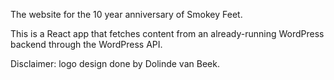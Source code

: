 The website for the 10 year anniversary of Smokey Feet.

This is a React app that fetches content from an already-running WordPress backend through the WordPress API.

Disclaimer: logo design done by Dolinde van Beek.
